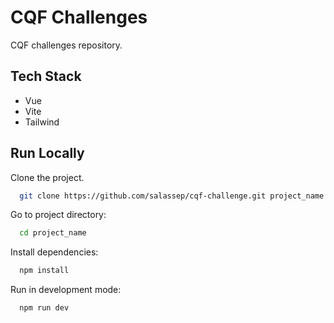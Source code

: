 # CQF Challenges
CQF challenges repository.

## Tech Stack
- Vue
- Vite
- Tailwind

## Run Locally
Clone the project.
```bash
  git clone https://github.com/salassep/cqf-challenge.git project_name
```

Go to project directory:
```bash
  cd project_name
```

Install dependencies:
```bash
  npm install
```

Run in development mode:
```bash
  npm run dev
```
